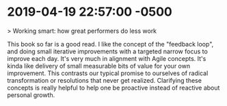 # 2019-04-19 22:57:00 -0500

&gt; Working smart: how great performers do less work

This book so far is a good read. I like the concept of the &#34;feedback loop&#34;, and doing small iterative improvements with a targeted narrow focus to improve each day. It&#39;s very much in alignment with Agile concepts. It&#39;s kinda like delivery of small measurable bits of value for your own improvement. This contrasts our typical promise to ourselves of radical transformation or resolutions that never get realized. Clarifying these concepts is really helpful to help one be proactive instead of reactive about personal growth.


